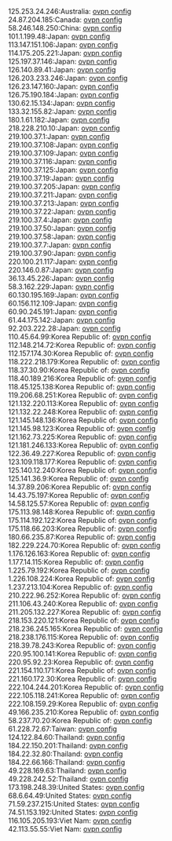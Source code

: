 125.253.24.246:Australia: [ovpn config](vpn/125_253_24_246.ovpn)  
24.87.204.185:Canada: [ovpn config](vpn/24_87_204_185.ovpn)  
58.246.148.250:China: [ovpn config](vpn/58_246_148_250.ovpn)  
101.1.199.48:Japan: [ovpn config](vpn/101_1_199_48.ovpn)  
113.147.151.106:Japan: [ovpn config](vpn/113_147_151_106.ovpn)  
114.175.205.221:Japan: [ovpn config](vpn/114_175_205_221.ovpn)  
125.197.37.146:Japan: [ovpn config](vpn/125_197_37_146.ovpn)  
126.140.89.41:Japan: [ovpn config](vpn/126_140_89_41.ovpn)  
126.203.233.246:Japan: [ovpn config](vpn/126_203_233_246.ovpn)  
126.23.147.160:Japan: [ovpn config](vpn/126_23_147_160.ovpn)  
126.75.190.184:Japan: [ovpn config](vpn/126_75_190_184.ovpn)  
130.62.15.134:Japan: [ovpn config](vpn/130_62_15_134.ovpn)  
133.32.155.82:Japan: [ovpn config](vpn/133_32_155_82.ovpn)  
180.1.61.182:Japan: [ovpn config](vpn/180_1_61_182.ovpn)  
218.228.210.10:Japan: [ovpn config](vpn/218_228_210_10.ovpn)  
219.100.37.1:Japan: [ovpn config](vpn/219_100_37_1.ovpn)  
219.100.37.108:Japan: [ovpn config](vpn/219_100_37_108.ovpn)  
219.100.37.109:Japan: [ovpn config](vpn/219_100_37_109.ovpn)  
219.100.37.116:Japan: [ovpn config](vpn/219_100_37_116.ovpn)  
219.100.37.125:Japan: [ovpn config](vpn/219_100_37_125.ovpn)  
219.100.37.19:Japan: [ovpn config](vpn/219_100_37_19.ovpn)  
219.100.37.205:Japan: [ovpn config](vpn/219_100_37_205.ovpn)  
219.100.37.211:Japan: [ovpn config](vpn/219_100_37_211.ovpn)  
219.100.37.213:Japan: [ovpn config](vpn/219_100_37_213.ovpn)  
219.100.37.22:Japan: [ovpn config](vpn/219_100_37_22.ovpn)  
219.100.37.4:Japan: [ovpn config](vpn/219_100_37_4.ovpn)  
219.100.37.50:Japan: [ovpn config](vpn/219_100_37_50.ovpn)  
219.100.37.58:Japan: [ovpn config](vpn/219_100_37_58.ovpn)  
219.100.37.7:Japan: [ovpn config](vpn/219_100_37_7.ovpn)  
219.100.37.90:Japan: [ovpn config](vpn/219_100_37_90.ovpn)  
220.100.21.117:Japan: [ovpn config](vpn/220_100_21_117.ovpn)  
220.146.0.87:Japan: [ovpn config](vpn/220_146_0_87.ovpn)  
36.13.45.226:Japan: [ovpn config](vpn/36_13_45_226.ovpn)  
58.3.162.229:Japan: [ovpn config](vpn/58_3_162_229.ovpn)  
60.130.195.169:Japan: [ovpn config](vpn/60_130_195_169.ovpn)  
60.156.112.109:Japan: [ovpn config](vpn/60_156_112_109.ovpn)  
60.90.245.191:Japan: [ovpn config](vpn/60_90_245_191.ovpn)  
61.44.175.142:Japan: [ovpn config](vpn/61_44_175_142.ovpn)  
92.203.222.28:Japan: [ovpn config](vpn/92_203_222_28.ovpn)  
110.45.64.99:Korea Republic of: [ovpn config](vpn/110_45_64_99.ovpn)  
112.148.214.72:Korea Republic of: [ovpn config](vpn/112_148_214_72.ovpn)  
112.157.174.30:Korea Republic of: [ovpn config](vpn/112_157_174_30.ovpn)  
118.222.218.179:Korea Republic of: [ovpn config](vpn/118_222_218_179.ovpn)  
118.37.30.90:Korea Republic of: [ovpn config](vpn/118_37_30_90.ovpn)  
118.40.189.216:Korea Republic of: [ovpn config](vpn/118_40_189_216.ovpn)  
118.45.125.138:Korea Republic of: [ovpn config](vpn/118_45_125_138.ovpn)  
119.206.68.251:Korea Republic of: [ovpn config](vpn/119_206_68_251.ovpn)  
121.132.220.113:Korea Republic of: [ovpn config](vpn/121_132_220_113.ovpn)  
121.132.22.248:Korea Republic of: [ovpn config](vpn/121_132_22_248.ovpn)  
121.145.148.136:Korea Republic of: [ovpn config](vpn/121_145_148_136.ovpn)  
121.145.98.123:Korea Republic of: [ovpn config](vpn/121_145_98_123.ovpn)  
121.162.73.225:Korea Republic of: [ovpn config](vpn/121_162_73_225.ovpn)  
121.181.246.133:Korea Republic of: [ovpn config](vpn/121_181_246_133.ovpn)  
122.36.49.227:Korea Republic of: [ovpn config](vpn/122_36_49_227.ovpn)  
123.109.118.177:Korea Republic of: [ovpn config](vpn/123_109_118_177.ovpn)  
125.140.12.240:Korea Republic of: [ovpn config](vpn/125_140_12_240.ovpn)  
125.141.36.9:Korea Republic of: [ovpn config](vpn/125_141_36_9.ovpn)  
14.37.89.206:Korea Republic of: [ovpn config](vpn/14_37_89_206.ovpn)  
14.43.75.197:Korea Republic of: [ovpn config](vpn/14_43_75_197.ovpn)  
14.58.125.57:Korea Republic of: [ovpn config](vpn/14_58_125_57.ovpn)  
175.113.98.148:Korea Republic of: [ovpn config](vpn/175_113_98_148.ovpn)  
175.114.192.122:Korea Republic of: [ovpn config](vpn/175_114_192_122.ovpn)  
175.118.66.203:Korea Republic of: [ovpn config](vpn/175_118_66_203.ovpn)  
180.66.235.87:Korea Republic of: [ovpn config](vpn/180_66_235_87.ovpn)  
182.229.224.70:Korea Republic of: [ovpn config](vpn/182_229_224_70.ovpn)  
1.176.126.163:Korea Republic of: [ovpn config](vpn/1_176_126_163.ovpn)  
1.177.14.115:Korea Republic of: [ovpn config](vpn/1_177_14_115.ovpn)  
1.225.79.192:Korea Republic of: [ovpn config](vpn/1_225_79_192.ovpn)  
1.226.108.224:Korea Republic of: [ovpn config](vpn/1_226_108_224.ovpn)  
1.237.213.104:Korea Republic of: [ovpn config](vpn/1_237_213_104.ovpn)  
210.222.96.252:Korea Republic of: [ovpn config](vpn/210_222_96_252.ovpn)  
211.106.43.240:Korea Republic of: [ovpn config](vpn/211_106_43_240.ovpn)  
211.205.132.227:Korea Republic of: [ovpn config](vpn/211_205_132_227.ovpn)  
218.153.220.121:Korea Republic of: [ovpn config](vpn/218_153_220_121.ovpn)  
218.236.245.165:Korea Republic of: [ovpn config](vpn/218_236_245_165.ovpn)  
218.238.176.115:Korea Republic of: [ovpn config](vpn/218_238_176_115.ovpn)  
218.39.78.243:Korea Republic of: [ovpn config](vpn/218_39_78_243.ovpn)  
220.95.100.141:Korea Republic of: [ovpn config](vpn/220_95_100_141.ovpn)  
220.95.92.23:Korea Republic of: [ovpn config](vpn/220_95_92_23.ovpn)  
221.154.110.171:Korea Republic of: [ovpn config](vpn/221_154_110_171.ovpn)  
221.160.172.30:Korea Republic of: [ovpn config](vpn/221_160_172_30.ovpn)  
222.104.244.201:Korea Republic of: [ovpn config](vpn/222_104_244_201.ovpn)  
222.105.118.241:Korea Republic of: [ovpn config](vpn/222_105_118_241.ovpn)  
222.108.159.29:Korea Republic of: [ovpn config](vpn/222_108_159_29.ovpn)  
49.166.235.210:Korea Republic of: [ovpn config](vpn/49_166_235_210.ovpn)  
58.237.70.20:Korea Republic of: [ovpn config](vpn/58_237_70_20.ovpn)  
61.228.72.67:Taiwan: [ovpn config](vpn/61_228_72_67.ovpn)  
124.122.84.60:Thailand: [ovpn config](vpn/124_122_84_60.ovpn)  
184.22.150.201:Thailand: [ovpn config](vpn/184_22_150_201.ovpn)  
184.22.32.80:Thailand: [ovpn config](vpn/184_22_32_80.ovpn)  
184.22.66.166:Thailand: [ovpn config](vpn/184_22_66_166.ovpn)  
49.228.169.63:Thailand: [ovpn config](vpn/49_228_169_63.ovpn)  
49.228.242.52:Thailand: [ovpn config](vpn/49_228_242_52.ovpn)  
173.198.248.39:United States: [ovpn config](vpn/173_198_248_39.ovpn)  
68.6.64.49:United States: [ovpn config](vpn/68_6_64_49.ovpn)  
71.59.237.215:United States: [ovpn config](vpn/71_59_237_215.ovpn)  
74.51.153.192:United States: [ovpn config](vpn/74_51_153_192.ovpn)  
116.105.205.193:Viet Nam: [ovpn config](vpn/116_105_205_193.ovpn)  
42.113.55.55:Viet Nam: [ovpn config](vpn/42_113_55_55.ovpn)  

